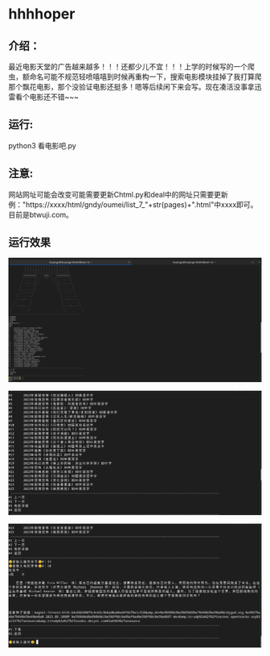 # hhhhoper

## 介绍：

最近电影天堂的广告越来越多！！！还都少儿不宜！！！上学的时候写的一个爬虫，额命名可能不规范轻喷嘻嘻到时候再重构一下，搜索电影模块挂掉了我打算爬那个飘花电影，那个没验证电影还挺多！嗯等后续闲下来会写。现在凑活没事拿迅雷看个电影还不错~~~

## 运行:

python3 看电影吧.py

## 注意:

网站网址可能会改变可能需要更新Chtml.py和deal中的网址只需要更新例："https://xxxx/html/gndy/oumei/list_7_"+str(pages)+".html"中xxxx即可。目前是btwuji.com。

## 运行效果

![Screenshot from 2023-09-06 07-47-54](https://github.com/hhhhoper/movie/blob/main/README.assets/Screenshot%20from%202023-09-06%2007-47-54.png)

![Screenshot from 2023-09-06 07-45-52](https://github.com/hhhhoper/movie/blob/main/README.assets/Screenshot%20from%202023-09-06%2007-45-52.png)

![Screenshot from 2023-09-06 07-36-03](https://github.com/hhhhoper/movie/blob/main/README.assets/Screenshot%20from%202023-09-06%2007-36-03.png)
